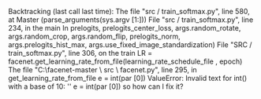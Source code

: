 Backtracking (last call last time):
The file "src / train_softmax.py", line 580, at
Master (parse_arguments(sys.argv [1:]))
File "src / train_softmax.py", line 234, in the main
In prelogits, prelogits_center_loss, args.random_rotate, args.random_crop, args.random_flip, prelogits_norm, args.prelogits_hist_max, args.use_fixed_image_standardization)
File "SRC / train_softmax.py", line 306, on the train
LR = facenet.get_learning_rate_from_file(learning_rate_schedule_file , epoch)
The file "C:\facenet-master \ src \ facenet.py", line 295, in get_learning_rate_from_file
e = int(par [0])
ValueError: Invalid text for int() with a base of 10: ''
e = int(par [0]) so how can I fix it?
